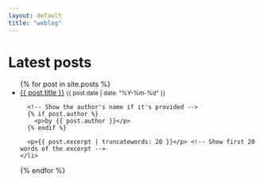 ```yaml
---
layout: default
title: "weblog"
---
```


# Latest posts

<ul>
  {% for post in site.posts %}
    <li>
      <a href="{{ post.url }}">{{ post.title }}</a>
      <small>{{ post.date | date: "%Y-%m-%d" }}</small>
      
      <!-- Show the author's name if it's provided -->
      {% if post.author %}
        <p>by {{ post.author }}</p>
      {% endif %}
      
      <p>{{ post.excerpt | truncatewords: 20 }}</p> <!-- Show first 20 words of the excerpt -->
    </li>
  {% endfor %}
</ul>
